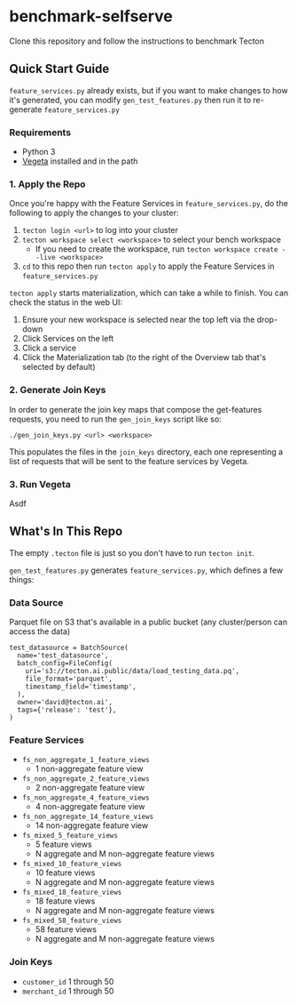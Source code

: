 # benchmark-selfserve
Clone this repository and follow the instructions to benchmark Tecton

## Quick Start Guide
`feature_services.py` already exists, but if you want to make changes to how it's generated,
you can modify `gen_test_features.py` then run it to re-generate `feature_services.py`

### Requirements
* Python 3
* [Vegeta](https://github.com/tsenart/vegeta) installed and in the path

### 1. Apply the Repo
Once you're happy with the Feature Services in `feature_services.py`, do the following
to apply the changes to your cluster:
1. `tecton login <url>` to log into your cluster
2. `tecton workspace select <workspace>` to select your bench workspace
    - If you need to create the workspace, run `tecton workspace create --live <workspace>`
3. `cd` to this repo then run `tecton apply` to apply the Feature Services in `feature_services.py`

`tecton apply` starts materialization, which can take a while to finish. You can check the status in the web UI:
1. Ensure your new workspace is selected near the top left via the drop-down
2. Click Services on the left
3. Click a service
4. Click the Materialization tab (to the right of the Overview tab that's selected by default)

### 2. Generate Join Keys
In order to generate the join key maps that compose the get-features requests, you need to run the `gen_join_keys` script like so:
```
./gen_join_keys.py <url> <workspace>
```

This populates the files in the `join_keys` directory, each one representing a list of requests that will be sent to the feature services by Vegeta.


### 3. Run Vegeta
Asdf


## What's In This Repo
The empty `.tecton` file is just so you don't have to run `tecton init`.

`gen_test_features.py` generates `feature_services.py`, which defines a few things:

### Data Source
Parquet file on S3 that's available in a public bucket (any cluster/person can access the data)
```
test_datasource = BatchSource(
  name='test_datasource',
  batch_config=FileConfig(
    uri='s3://tecton.ai.public/data/load_testing_data.pq',
    file_format='parquet',
    timestamp_field='timestamp',
  ),
  owner='david@tecton.ai',
  tags={'release': 'test'},
)
```

### Feature Services
- `fs_non_aggregate_1_feature_views`
    - 1 non-aggregate feature view
- `fs_non_aggregate_2_feature_views`
    - 2 non-aggregate feature view
- `fs_non_aggregate_4_feature_views`
    - 4 non-aggregate feature view
- `fs_non_aggregate_14_feature_views`
    - 14 non-aggregate feature view
- `fs_mixed_5_feature_views`
    - 5 feature views
    - N aggregate and M non-aggregate feature views
- `fs_mixed_10_feature_views`
    - 10 feature views
    - N aggregate and M non-aggregate feature views
- `fs_mixed_18_feature_views`
    - 18 feature views
    - N aggregate and M non-aggregate feature views
- `fs_mixed_58_feature_views`
    - 58 feature views
    - N aggregate and M non-aggregate feature views

### Join Keys
* `customer_id` 1 through 50
* `merchant_id` 1 through 50
